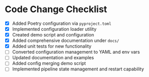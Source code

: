 # Code Change Checklist

- [x] Added Poetry configuration via `pyproject.toml`
- [x] Implemented configuration loader utility
- [x] Created demo script and configuration
- [x] Added comprehensive documentation under `docs/`
- [x] Added unit tests for new functionality
- [ ] Converted configuration management to YAML and env vars
- [ ] Updated documentation and examples
- [ ] Added config merging demo script
- [ ] Implemented pipeline state management and restart capability
